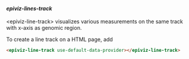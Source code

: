 #### _**epiviz-lines-track**_

&lt;epiviz-line-track&gt; visualizes various measurements on the same track with x-axis as genomic region.

To create a line track on a HTML page, add

```html
<epiviz-line-track use-default-data-provider></epiviz-line-track>
```



